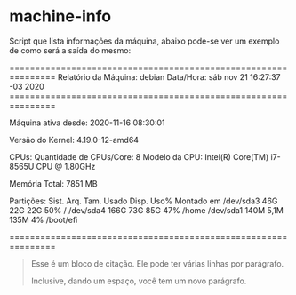 # machine-info
Script que lista informações da máquina, abaixo pode-se
ver um exemplo de como será a saída do mesmo:

<p>
===============================================================
Relatório da Máquina: debian
Data/Hora: sáb nov 21 16:27:37 -03 2020
===============================================================
</p>

Máquina ativa desde: 2020-11-16 08:30:01

Versão do Kernel: 4.19.0-12-amd64

CPUs:
Quantidade de CPUs/Core: 8
Modelo da CPU:  Intel(R) Core(TM) i7-8565U CPU @ 1.80GHz

Memória Total: 7851 MB

Partições:
Sist. Arq.      Tam. Usado Disp. Uso% Montado em
/dev/sda3        46G   22G   22G  50% /
/dev/sda4       166G   73G   85G  47% /home
/dev/sda1       140M  5,1M  135M   4% /boot/efi

===============================================================

> Esse é um bloco de citação.
> Ele pode ter várias linhas por parágrafo.
>
> Inclusive, dando um espaço, você tem um novo parágrafo.
